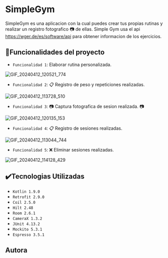# SimpleGym 

SimpleGym es una aplicacion con la cual puedes crear tus propias rutinas y realizar un registro fotografico :camera: de ellas. Simple Gym usa el api https://wger.de/es/software/api para obtener informacion de los ejercicios.

## :hammer:Funcionalidades del proyecto
- `Funcionalidad 1`: Elaborar rutina personalizada.

![GIF_20240412_120521_774](https://github.com/lany033/Simple_gym_app/assets/94999496/89789ca9-a7e9-4f96-b934-5bec1a46b3fd)
  
- `Funcionalidad 2`: :clipboard: Registro de peso y repeticiones realizadas. 
 
![GIF_20240412_113728_510](https://github.com/lany033/Simple_gym_app/assets/94999496/328ca9c8-a386-47e4-8a67-fc4a6edc4524)

- `Funcionalidad 3`: :camera: Captura fotografica de sesion realizada. :camera:

![GIF_20240412_120135_153](https://github.com/lany033/Simple_gym_app/assets/94999496/5024395f-99c3-465c-ac66-ea4315900a95)
  
- `Funcionalidad 4`: :clipboard: Registro de sesiones realizadas.
  
![GIF_20240412_113044_744](https://github.com/lany033/Simple_gym_app/assets/94999496/398b62e0-aec6-433b-8c9b-b29d7eaacf25)

- `Funcionalidad 5`: :x: Eliminar sesiones realizadas.
  
![GIF_20240412_114128_429](https://github.com/lany033/Simple_gym_app/assets/94999496/2cd8eaa7-54a9-4bf4-9d77-17efe5c8b492)
 
## :heavy_check_mark:Tecnologias Utilizadas

- `Kotlin 1.9.0`
- `Retrofit 2.9.0`
- `Coil 2.5.0`
- `Hilt 2.48`
- `Room 2.6.1`
- `CameraX 1.3.2`
- `JUnit 4.13.2`
- `Mockito 5.3.1`
- `Espresso 3.5.1`

## Autora
